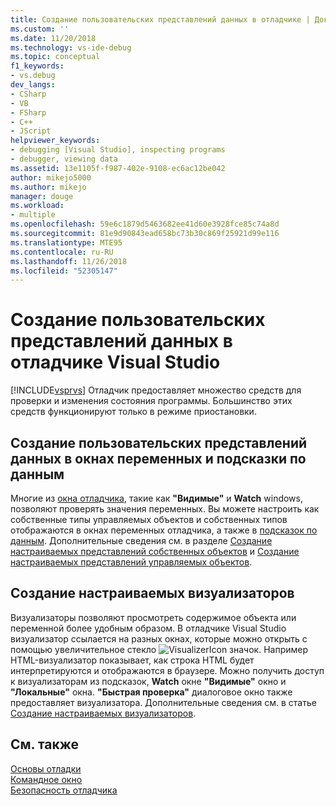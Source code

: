 ```yaml
---
title: Создание пользовательских представлений данных в отладчике | Документация Майкрософт
ms.custom: ''
ms.date: 11/20/2018
ms.technology: vs-ide-debug
ms.topic: conceptual
f1_keywords:
- vs.debug
dev_langs:
- CSharp
- VB
- FSharp
- C++
- JScript
helpviewer_keywords:
- debugging [Visual Studio], inspecting programs
- debugger, viewing data
ms.assetid: 13e1105f-f987-402e-9108-ec6ac12be042
author: mikejo5000
ms.author: mikejo
manager: douge
ms.workload:
- multiple
ms.openlocfilehash: 59e6c1879d5463682ee41d60e3928fce85c74a8d
ms.sourcegitcommit: 81e9d90843ead658bc73b30c869f25921d99e116
ms.translationtype: MTE95
ms.contentlocale: ru-RU
ms.lasthandoff: 11/26/2018
ms.locfileid: "52305147"
---
```

# <a name="create-custom-views-of-data-in-the-visual-studio-debugger"></a>Создание пользовательских представлений данных в отладчике Visual Studio
[!INCLUDE[vsprvs](../code-quality/includes/vsprvs_md.md)] Отладчик предоставляет множество средств для проверки и изменения состояния программы. Большинство этих средств функционируют только в режиме приостановки.

## <a name="create-custom-views-of-data-in-variable-windows-and-datatips"></a>Создание пользовательских представлений данных в окнах переменных и подсказки по данным
 Многие из [окна отладчика](../debugger/debugger-windows.md), такие как **"Видимые"** и **Watch** windows, позволяют проверять значения переменных. Вы можете настроить как собственные типы управляемых объектов и собственных типов отображаются в окнах переменных отладчика, а также в [подсказок по данным](../debugger/view-data-values-in-data-tips-in-the-code-editor.md). Дополнительные сведения см. в разделе [Создание настраиваемых представлений собственных объектов](../debugger/create-custom-views-of-native-objects.md) и [Создание настраиваемых представлений управляемых объектов](../debugger/create-custom-views-of-dot-managed-objects.md).
  
## <a name="create-custom-visualizers"></a>Создание настраиваемых визуализаторов  
 Визуализаторы позволяют просмотреть содержимое объекта или переменной более удобным образом. В отладчике Visual Studio визуализатор ссылается на разных окнах, которые можно открыть с помощью увеличительное стекло ![VisualizerIcon](../debugger/media/dbg-tips-visualizer-icon.png "значок визуализатор") значок. Например HTML-визуализатор показывает, как строка HTML будет интерпретируются и отображаются в браузере. Можно получить доступ к визуализаторам из подсказок, **Watch** окне **"Видимые"** окно и **"Локальные"** окна. **"Быстрая проверка"** диалоговое окно также предоставляет визуализатора. Дополнительные сведения см. в статье [Создание настраиваемых визуализаторов](../debugger/create-custom-visualizers-of-data.md).
  
## <a name="see-also"></a>См. также  
 [Основы отладки](../debugger/getting-started-with-the-debugger.md)   
 [Командное окно](../ide/reference/command-window.md)   
 [Безопасность отладчика](../debugger/debugger-security.md)